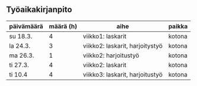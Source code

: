 ## Työaikakirjanpito

päivämäärä |  määrä (h) | aihe | paikka
---------- |  --------- | ---- | -----
su 18.3. | 4 | viikko1: laskarit | kotona
la 24.3. | 3 | viikko2: laskarit, harjoitystyö | kotona
ma 26.3. | 1 | viikko2: harjoitustyö | kotona
ti 27.3. | 4 | viikko2: laskarit | kotona
ti 10.4  | 4 | viikko3: laskarit, harjoitustyö | kotona

